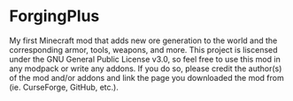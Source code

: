 # ForgingPlus
My first Minecraft mod that adds new ore generation to the world and the corresponding armor, tools, weapons, and more.  This project is liscensed under the GNU General Public License v3.0, so feel free to use this mod in any modpack or write any addons.  If you do so, please credit the author(s) of the mod and/or addons and link the page you downloaded the mod from (ie. CurseForge, GitHub, etc.). 
